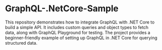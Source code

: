 # GraphQL-.NetCore-Sample
This repository demonstrates how to integrate GraphQL with .NET Core to build a simple API. It includes custom queries and object types to fetch data, along with GraphQL Playground for testing. The project provides a beginner-friendly example of setting up GraphQL in .NET Core for querying structured data.
